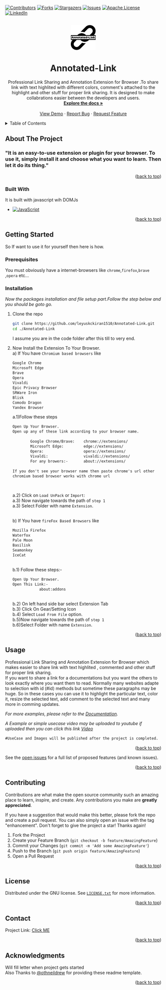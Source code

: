 <a name="readme-top"></a>
[![Contributors][contributors-shield]][contributors-url]
[![Forks][forks-shield]][forks-url]
[![Stargazers][stars-shield]][stars-url]
[![Issues][issues-shield]][issues-url]
[![Apache License][license-shield]][license-url]
[![LinkedIn][linkedin-shield]][linkedin-url]


<br />
<div align="center">
  <a href="https://github.com/leyuskckiran1510/Annotated-Link">
    <img src="ExtensionFireFox/icon.png" alt="Logo" width="80" height="80">
 </a>

  <h1 align="center">Annotated-Link</h1>

  <p align="center">
    Professional Link Sharing and Annotation Extension for Browser .To share link with text highlited with different colors, comment's attached to the highlight and other stuff for proper link sharing.
   It is designed to make collabrations easier between the developers and users.
    <br />
    <a href="https://github.com/leyuskckiran1510/Annotated-Link"><strong>Explore the docs »</strong></a>
    <br />
    <br />
    <a href="https://youtu.be/VJFZETC0QiM">View Demo</a>
    ·
    <a href="https://github.com/leyuskckiran1510/Annotated-Link/issues">Report Bug</a>
    ·
    <a href="https://github.com/leyuskckiran1510/Annotated-Link/issues">Request Feature</a>
  </p>
</div>



<!-- TABLE OF CONTENTS -->
<details>
  <summary>Table of Contents</summary>
  <ol>
    <li>
      <a href="#about-the-project">About The Project</a>
      <ul>
        <li><a href="#built-with">Built With</a></li>
      </ul>
    </li>
    <li>
      <a href="#getting-started">Getting Started</a>
      <ul>
        <li><a href="#prerequisites">Prerequisites</a></li>
        <li><a href="#installation">Installation</a></li>
      </ul>
    </li>
    <li><a href="#usage">Usage</a></li>
    <li><a href="#roadmap">Roadmap</a></li>
    <li><a href="#contributing">Contributing</a></li>
    <li><a href="#license">License</a></li>
    <li><a href="#contact">Contact</a></li>
    <li><a href="#acknowledgments">Acknowledgments</a></li>
  </ol>
</details>



<!-- ABOUT THE PROJECT -->
## About The Project

<!--[![Product Name Screen Shot][product-screenshot]](https://github.com/leyuskc/Annotated-Link)-->

### "It is an easy-to-use extension or plugin for your browser. To use it, simply install it and choose what you want to learn. Then let it do its thing."

<p align="right">(<a href="#readme-top">back to top</a>)</p>



### Built With

It is built with javascript wih DOMJs

* [![JavaScript][javascript]][javascriptorg]


<p align="right">(<a href="#readme-top">back to top</a>)</p>



<!-- GETTING STARTED -->
## Getting Started

So If want to use it for yourself then here is how.

### Prerequisites

You must obviously have a internet-browsers like `chrome`,`firefox`,`brave` ,`opera` etc...
### Installation

_Now the packages installation and file setup part.Follow the step below and you should be goto go._


1. Clone the repo
   ```sh
   git clone https://github.com/leyuskckiran1510/Annotated-Link.git
   cd ./Annotated-Link
   ```
   I assume you are in the code folder after this till to very end.
2. Now Install the Extension To Your Browser.
    <br>a) If You have `Chromium based browsers` like<br> 
    ```
    Google Chrome
    Microsoft Edge
    Brave
    Opera
    Vivaldi
    Epic Privacy Browser
    SRWare Iron
    Blisk
    Comodo Dragon
    Yandex Browser 
    ```
    a.1)Follow these steps
    ```
    Open Up Your Browser.
    Open up any of these link according to your browser name.

            Google Chrome/Brave:    chrome://extensions/
            Microsoft Edge:         edge://extensions/
            Opera:                  opera://extensions/
            Vivaldi:                vivaldi://extensions/
            For any browers:-       about://extensions/

    If you don't see your browser name then paste chrome's url other chromium based browser works with chrome url
    
           
    ```
    a.2) Click on `Load UnPack` or `Import`:<br>
    a.3) Now navigate towards the path of `step 1`<br>
    a.3) Select Folder with name `Extension`.

    <br>b) If You have `fireFox Based Browsers` like<br>
    ```
    Mozilla Firefox
    Waterfox
    Pale Moon
    Basilisk
    Seamonkey
    IceCat
    ```
    <br>b.1) Follow these steps:-
    ```
    Open Up Your Browser.
    Open This Link:-
                about:addons
    ```
    <br>b.2) On left hand side bar select Extension Tab
    <br>b.3) Click On Gear/Setting Icon
    <br>b.4) Select `Load From File` option.
    <br>b.5)Now navigate towards the path of `step 1`
    <br>b.6)Select Folder with name `Extension`.




<p align="right">(<a href="#readme-top">back to top</a>)</p>



<!-- USAGE EXAMPLES -->
## Usage

Professional Link Sharing and Annotation Extension for Browser which makes easier to share link with text highlited , commented and other stuff for proper link sharing. <br>
If you want to share a link for a documentations but you want the others to look exactly where you want them to read. Normally many websites adapte to selection with id (#id) methods but sometime these paragraphs may be huge. So in these cases you can  use it to highlight the particular text, color it, resize the selected text, add comment to the selected text and many more in comming updates.

_For more examples, please refer to the [Documentation](https://github.com/leyuskckiran1510/Annotated-Link)._

_A Example or simple usecase video may be uploaded to youtube if uploaded then you can click this link [Video](https://youtu.be/VJFZETC0QiM)_

```md
#UseCase and Images will be published after the project is completed.
```


<p align="right">(<a href="#readme-top">back to top</a>)</p>


See the [open issues](https://github.com/leyuskckiran1510/Annotated-Link/issues) for a full list of proposed features (and known issues).

<p align="right">(<a href="#readme-top">back to top</a>)</p>



<!-- CONTRIBUTING -->
## Contributing

Contributions are what make the open source community such an amazing place to learn, inspire, and create. Any contributions you make are **greatly appreciated**.

If you have a suggestion that would make this better, please fork the repo and create a pull request. You can also simply open an issue with the tag "enhancement".
Don't forget to give the project a star! Thanks again!

1. Fork the Project
2. Create your Feature Branch (`git checkout -b feature/AmazingFeature`)
3. Commit your Changes (`git commit -m 'Add some AmazingFeature'`)
4. Push to the Branch (`git push origin feature/AmazingFeature`)
5. Open a Pull Request

<p align="right">(<a href="#readme-top">back to top</a>)</p>



<!-- LICENSE -->
## License

Distributed under the GNU license. See [`LICENSE.txt`](https://github.com/leyuskckiran1510/Annotated-Link/blob/main/LICENSE) for more information.

<p align="right">(<a href="#readme-top">back to top</a>)</p>



<!-- CONTACT -->
## Contact


Project Link: [Click ME](https://github.com/leyuskckiran1510/Annotated-Link)

<p align="right">(<a href="#readme-top">back to top</a>)</p>



<!-- ACKNOWLEDGMENTS -->
## Acknowledgments

Will fill letter when project gets started<br>
Also Thanks to [@othneildrew](https://github.com/othneildrew/Best-README-Template) for providing these readme template.



<p align="right">(<a href="#readme-top">back to top</a>)</p>




[contributors-shield]: https://img.shields.io/github/contributors/leyuskckiran1510/Annotated-Link.svg?style=for-the-badge
[contributors-url]: https://github.com/leyuskckiran1510/Annotated-Link/graphs/contributors
[forks-shield]: https://img.shields.io/github/forks/leyuskckiran1510/Annotated-Link.svg?style=for-the-badge
[forks-url]: https://github.com/leyuskckiran1510/Annotated-Link/network/members
[stars-shield]: https://img.shields.io/github/stars/leyuskckiran1510/Annotated-Link.svg?style=for-the-badge
[stars-url]: https://github.com/leyuskckiran1510/Annotated-Link/stargazers
[issues-shield]: https://img.shields.io/github/issues/leyuskckiran1510/Annotated-Link.svg?style=for-the-badge
[issues-url]: https://github.com/leyuskckiran1510/Annotated-Link/issues
[license-shield]: https://img.shields.io/github/license/leyuskckiran1510/Annotated-Link.svg?style=for-the-badge
[license-url]: https://github.com/leyuskckiran1510/Annotated-Link/blob/master/LICENSE.txt
[linkedin-shield]: https://img.shields.io/badge/-LinkedIn-black.svg?style=for-the-badge&logo=linkedin&colorB=555
[linkedin-url]: https://linkedin.com/in/leyuskc
[product-screenshot]: images/screenshot.png
[javascript]:https://img.shields.io/badge/javascript-000000?style=for-the-badge&logo=js
[javascriptorg]:https://www.javascript.com/

